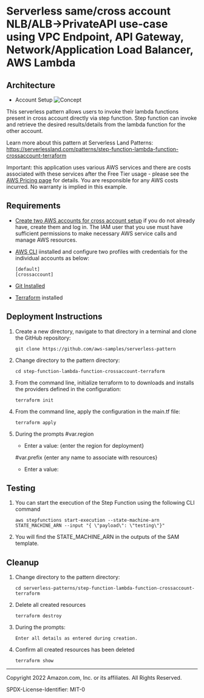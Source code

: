 # Serverless same/cross account NLB/ALB->PrivateAPI use-case using VPC Endpoint, API Gateway, Network/Application Load Balancer, AWS Lambda
## Architecture
* Account Setup
    ![Concept](./images/stepfunctions-crossacc-lambda.png.png)

This serverless pattern allows users to invoke their lambda functions present in cross account directly via step function. Step function can invoke and retrieve the desired results/details from the lambda function for the other account. 

Learn more about this pattern at Serverless Land Patterns: https://serverlessland.com/patterns/step-function-lambda-function-crossaccount-terraform

Important: this application uses various AWS services and there are costs associated with these services after the Free Tier usage - please see the [AWS Pricing page](https://aws.amazon.com/pricing/) for details. You are responsible for any AWS costs incurred. No warranty is implied in this example.

## Requirements
* [Create two AWS accounts for cross account setup](https://portal.aws.amazon.com/gp/aws/developer/registration/index.html) if you do not already have, create them and log in. The IAM user that you use must have sufficient permissions to make necessary AWS service calls and manage AWS resources.

* [AWS CLI](https://docs.aws.amazon.com/cli/latest/userguide/install-cliv2.html) iinstalled and configure two profiles with credentials for the individual accounts as below:
    ```
    [default]
    [crossaccount]
    ```
* [Git Installed](https://git-scm.com/book/en/v2/Getting-Started-Installing-Git)
* [Terraform](https://learn.hashicorp.cxom/tutorials/terraform/install-cli?in=terraform/aws-get-started) installed

## Deployment Instructions

1. Create a new directory, navigate to that directory in a terminal and clone the GitHub repository:
    ``` 
    git clone https://github.com/aws-samples/serverless-pattern
    ```
1. Change directory to the pattern directory:
    ```
    cd step-function-lambda-function-crossaccount-terraform
    ```
1. From the command line, initialize terraform to to downloads and installs the providers defined in the configuration:
    ```
    terraform init
    ```
1. From the command line, apply the configuration in the main.tf file:
    ```
    terraform apply
    ```

1. During the prompts
    #var.region
    - Enter a value: {enter the region for deployment}

    #var.prefix {enter any name to associate with resources}
    - Enter a value:

## Testing

1. You can start the execution of the Step Function using the following CLI command
    ```
    aws stepfunctions start-execution --state-machine-arn STATE_MACHINE_ARN --input "{ \"payload\": \"testing\"}"
    ```

1. You will find the STATE_MACHINE_ARN in the outputs of the SAM template.

## Cleanup
 
1. Change directory to the pattern directory:
    ```
    cd serverless-patterns/step-function-lambda-function-crossaccount-terraform
    ```
1. Delete all created resources
    ```
    terraform destroy
    ```
    
1. During the prompts:
    ```
    Enter all details as entered during creation.
    ```
1. Confirm all created resources has been deleted
    ```
    terraform show
    ```
----
Copyright 2022 Amazon.com, Inc. or its affiliates. All Rights Reserved.

SPDX-License-Identifier: MIT-0
